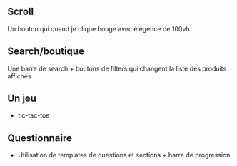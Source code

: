 ## Scroll

Un bouton qui quand je clique bouge avec élégence de 100vh

## Search/boutique

Une barre de search + boutons de filters qui changent la liste des produits affichés

## Un jeu

- tic-tac-toe

## Questionnaire

- Utilisation de templates de questions et sections + barre de progression
